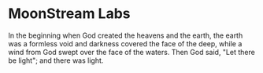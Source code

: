 # MoonStream Labs

In the beginning when God created the heavens and the earth,
the earth was a formless void and darkness covered the face of the deep, while a wind from God swept over the face of the waters.
Then God said, "Let there be light"; and there was light.
